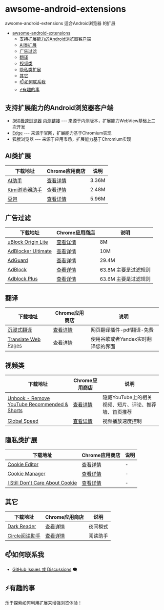# awsome-android-extensions

awsome-android-extensions 适合Android浏览器 的扩展

- [awsome-android-extensions](#awsome-android-extensions)
  - [支持扩展能力的Android浏览器客户端](#支持扩展能力的android浏览器客户端)
  - [AI类扩展](#ai类扩展)
  - [广告过滤](#广告过滤)
  - [翻译](#翻译)
  - [视频类](#视频类)
  - [隐私类扩展](#隐私类扩展)
  - [其它](#其它)
  - [📫如何联系我](#如何联系我)
  - [⚡有趣的事](#有趣的事)




## 支持扩展能力的Android浏览器客户端

- [360极速浏览器](https://h5.mse.360.cn/lite/index.html) [内测链接](https://easydoc.soft.360.cn/doc?project=0371e6ffdd6e1d7b3a679f8107340405&doc=a7cf5240b8808e3f6a62aba82f907da0&config=title_menu_toc) --- 来源于内测版本，扩展能力WebView基础上二次开发
- [Edge](https://play.google.com/store/apps/details?id=com.microsoft.emmx) --- 来源于官网，扩展能力基于Chromium实现
- 狐猴浏览器 --- 来源于应用市场，扩展能力基于Chromium实现


## AI类扩展

| 下载地址  | Chrome应用商店 | 说明 |
| ----- | ----- | ----- |
| [AI助手](data/extensions/202411_AI助手_1.3.1.crx)| [查看详情](https://chromewebstore.google.com/detail/ai%E5%8A%A9%E6%89%8B/fdcmomajekgiigcalflcbjbkemogcbaf)       |3.36M|
| [Kimi浏览器助手](data/extensions/202411_Kimi浏览器助手_1.1.2.crx)| [查看详情](https://chromewebstore.google.com/detail/kimi-%E6%B5%8F%E8%A7%88%E5%99%A8%E5%8A%A9%E6%89%8B/caejcfciegnnnepdhaopdogngbmojodl)       |2.48M|
| [豆包](data/extensions/202411_豆包_1.13.3.crx)| [查看详情](https://chromewebstore.google.com/detail/%E8%B1%86%E5%8C%85%EF%BC%8C%E6%B5%8F%E8%A7%88%E5%99%A8-ai-%E5%8A%A9%E6%89%8B/dbjibobgilijgolhjdcbdebjhejelffo?hl=zh-CN&utm_source=ext_sidebar)       |5.96M|


## 广告过滤

| 下载地址  | Chrome应用商店 | 说明 |
| ----- | ----- | ----- |
| [uBlock Origin Lite](data/extensions/202409_uBlock-Origin-Lite-2024.9.12.1004.crx)| [查看详情](https://chromewebstore.google.com/detail/ublock-origin-lite/ddkjiahejlhfcafbddmgiahcphecmpfh?hl=zh-CN&utm_source=ext_sidebar)       |8M|
| [AdBlocker Ultimate](data/extensions/202409_AdBlocker-Ultimate-4.0.38.crx)| [查看详情](https://chromewebstore.google.com/detail/adblocker-ultimate/ohahllgiabjaoigichmmfljhkcfikeof?hl=zh-CN&gl=US)|10M|
| [AdGuard](data/extensions/202409_AdGuard-5.0.97.crx)| [查看详情](https://chromewebstore.google.com/detail/adguard-%E5%B9%BF%E5%91%8A%E6%8B%A6%E6%88%AA%E5%99%A8/bgnkhhnnamicmpeenaelnjfhikgbkllg?hl=zh-CN&utm_source=ext_sidebar)|29.4M |
| [AdBlock](data/extensions/202409_AdBlock-6.9.1.crx)| [查看详情](https://chromewebstore.google.com/detail/adblock-%E6%8B%A6%E6%88%AA%E6%95%B4%E4%B8%AA%E7%BD%91%E7%BB%9C%E7%9A%84%E5%B9%BF%E5%91%8A/gighmmpiobklfepjocnamgkkbiglidom?hl=zh-CN&utm_source=ext_sidebar)|63.8M 主要是过滤规则|
| [Adblock Plus](data/extensions/202409_Adblock-Plus-4.7.crx)| [查看详情](https://chromewebstore.google.com/detail/adblock-plus-%E5%85%8D%E8%B4%B9%E7%9A%84%E5%B9%BF%E5%91%8A%E6%8B%A6%E6%88%AA%E5%99%A8/cfhdojbkjhnklbpkdaibdccddilifddb?hl=zh-CN&utm_source=ext_sidebar) |63.6M 主要是过滤规则|

## 翻译

| 下载地址  | Chrome应用商店 | 说明 | 
| ----- | ----- | ----- |
| [沉浸式翻译](data/extensions/202409_沉浸式翻译-1.9.6.crx)|[查看详情](https://chromewebstore.google.com/detail/%E6%B2%89%E6%B5%B8%E5%BC%8F%E7%BF%BB%E8%AF%91-%E7%BD%91%E9%A1%B5%E7%BF%BB%E8%AF%91%E6%8F%92%E4%BB%B6-pdf%E7%BF%BB%E8%AF%91-%E5%85%8D%E8%B4%B9/bpoadfkcbjbfhfodiogcnhhhpibjhbnh?hl=zh-CN&utm_source=ext_sidebar) |网页翻译插件-pdf翻译-免费|
| [Translate Web Pages](data/extensions/202409_TWP_10.0.1.0.crx)|[查看详情](https://github.com/FilipePS/Traduzir-paginas-web)|使用谷歌或者Yandex实时翻译您的界面

## 视频类

| 下载地址  | Chrome应用商店 | 说明 | 
| ----- | ----- | ----- |
| [Unhook - Remove YouTube Recommended & Shorts](data/extensions/202409_Unhook-Remove-YouTube-Recommended-1.6.8.0.crx)| [查看详情](https://chromewebstore.google.com/detail/unhook-remove-youtube-rec/khncfooichmfjbepaaaebmommgaepoid?hl=zh-CN&utm_source=ext_sidebar) |隐藏YouTube上的相关视频、短片、评论、推荐墙、首页推荐|
| [Global Speed](data/extensions/202408_Global-Speed-3.0.9971.crx)| [查看详情](https://chromewebstore.google.com/detail/global-speed-%E8%A7%86%E9%A2%91%E9%80%9F%E5%BA%A6%E6%8E%A7%E5%88%B6/jpbjcnkcffbooppibceonlgknpkniiff?hl=zh-CN&utm_source=ext_sidebar)|视频播放速度控制|

## 隐私类扩展

| 下载地址  | Chrome应用商店 | 说明 |
| ----- | ----- | ----- |
| [Cookie Editor](data/extensions/202408_Cookie-Editor-1.13.0.crx)| [查看详情](https://chromewebstore.google.com/detail/cookie-editor/hlkenndednhfkekhgcdicdfddnkalmdm?hl=zh-CN&utm_source=ext_sidebar)|-|
| [Cookie Manager](data/extensions/202408_Cookie-Manager-0.0.2.crx)| [查看详情](https://chromewebstore.google.com/detail/cookiemanager-cookie-edit/hdhngoamekjhmnpenphenpaiindoinpo?hl=zh-CN&utm_source=ext_sidebar)|-|
| [I Still Don't Care About Cookie](data/extensions/202408_i-still-dont-care-about-cookie-1.1.4.crx)|  [查看详情](https://chromewebstore.google.com/detail/i-still-dont-care-about-c/edibdbjcniadpccecjdfdjjppcpchdlm?hl=zh-CN&utm_source=ext_sidebar)|-|

## 其它

| 下载地址  | Chrome应用商店 | 说明 |
| ----- | ----- | ----- |
| [Dark Reader](data/extensions/202408_dark-reader_4.9.88.crx)|  [查看详情](https://chromewebstore.google.com/detail/dark-reader/eimadpbcbfnmbkopoojfekhnkhdbieeh?hl=zh-CN&utm_source=ext_sidebar)|夜间模式|
| [Circle阅读助手](data/extensions/202411_Circle阅读助手3.2.3.0.crx)|  [查看详情](https://chromewebstore.google.com/detail/circle-%E9%98%85%E8%AF%BB%E5%8A%A9%E6%89%8B/dhpfcgilccfkodnhbllpiaabofjbjcbg)|阅读助手|


## 📫如何联系我
- [GitHub Issues 或 Discussions](https://github.com/JT-999/awsome-android-extensions/issues) 🗨️ 

## ⚡有趣的事
乐于探索如何利用扩展来增强浏览体验！